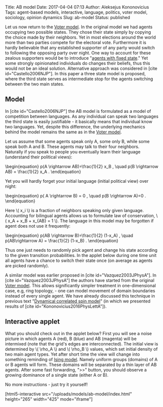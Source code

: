 Title: AB model
Date: 2017-04-04 07:13
Author: Aleksejus Kononovicius
Tags: agent-based models, interactive, language, politics, voter model, sociology, opinion dynamics
Slug: ab-model
Status: published

Let us now return to the [Voter
model]({filename}/articles/2016/voter-model.md). In the original
model we had agents occupying two possible states. They chose their
state simply by copying the choice made by their neighbors. Yet in most
elections around the world more than two parties compete for the
electoral vote. Furthermore it is hardly believable that any established
supporter of any party would switch to following the opposing party over
night. One way to account for these zealous supporters would be to
introduce "[agents with fixed
state]({filename}/articles/2013/impact-controlled-agents-dynamics-Kirman-model.md)."
Yet some strongly opinionated individuals do changes their beliefs, thus
this would not be an ideal solution. Alternative approach was considered
in \[cite id="Castello2006NJP"\]. In this paper a three state model is
proposed, where the third state serves as intermediate stop for the
agents switching between the two main states.<!--more-->

Model
-----

In \[cite id="Castello2006NJP"\] the AB model is formulated as a model
of competition between languages. As any individual can speak two
languages the third state is easily justifiable - it basically means
that individual know two languages. Yet, despite this difference, the
underlying mechanics behind the model remains the same as in the [Voter
model]({filename}/articles/2016/voter-model.md).

Let us assume that some agents speak only A, some only B, while some
speak both A and B. These agents may talk to their four neighbors.
Naturally if you speak to people you eventually learn their language
(understand their political views):

\begin{equation}
 p(A \rightarrow AB)=\frac{1}{2} x\_B , \quad p(B \rightarrow AB) = \frac{1}{2} x\_A . 
\end{equation}

Yet you will hardly forget your initial language (initial political
view) over night:

\begin{equation}
 p( A \rightarrow B) = 0 , \quad p(B \rightarrow A)=0 . 
\end{equation}

Here \\\(  x\_i \\\) is a fraction of neighbors speaking only given
language. Accounting for bilingual agents allows us to formulate law of
conservation, \\\(  x\_A + x\_B + x\_{AB} = 1 \\\). The language in this
model may be forgotten if agent does not use it frequently:

\begin{equation}
 p(AB \rightarrow B)=\frac{1}{2} (1-x\_A) , \quad p(AB\rightarrow A) = \frac{1}{2} (1-x\_B) . 
\end{equation}

Thus one just needs to randomly pick agent and change his state
according to the given transition probabilities. In the applet below
during one time unit all agents have a chance to switch their state once
(on average as agents are picked randomly).

A similar model was earlier proposed in \[cite id="Vazquez2003JPhysA"\].
In \[cite id="Vazquez2003JPhysA"\] the authors have started from the
original [Voter model]({filename}/articles/2016/voter-model.md).
This allows significantly simpler treatment in one-dimensional case,
e.g, ring topology, - one can model movement of domain boundaries
instead of every single agent. We have already discussed this technique
in previous text "[Dynamical correlated spin
model]({filename}/articles/2016/dynamical-correlated-spin-model.md)" (in
which we presented results of \[cite id="Kononovicius2016PhysLettA"\]).

Interactive applet
------------------

What you should check out in the applet below? First you will see a
noise picture in which agents A (red), B (blue) and AB (magenta) will be
intermixed (note that the grid's edges are interconnected). The initial
view is determined by \\\(  \rho\_A \\\) and \\\(  \rho\_B \\\) values,
which set initial density of two main agent types. Yet after short time
the view will change into something reminding of [Ising
model]({filename}/articles/2010/ising-model.md). Namely uniform groups
(domains) of A or B agents will form. These domains will be separated by
a thin layer of AB agents. After some fast forwarding, "&gt;&gt;"
button, you should observe a growing dominance of a single state (either
A or B).

No more instructions - just try it yourself!

[html5-interactive
src="/uploads/models/ab-model/index.html"
height="265" width="425" mode="iframe"]
